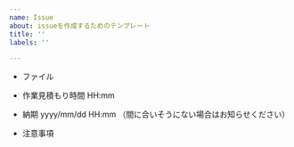 ```yaml
---
name: Issue
about: issueを作成するためのテンプレート
title: ''
labels: ''

---
```


- ファイル

- 作業見積もり時間
HH:mm 

- 納期
yyyy/mm/dd HH:mm
（間に合いそうにない場合はお知らせください）

- 注意事項

